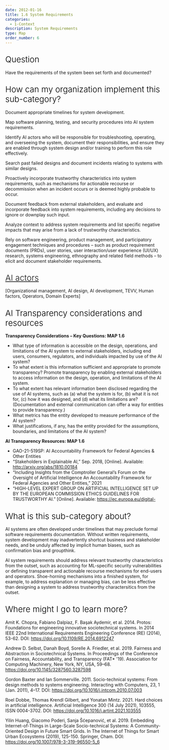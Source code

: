 ```yaml
---
date: 2012-01-16
title: 1.6 System Requirements
categories:
  - 1-Context
description: System Requirements
type: Map
order_number: 6
---
```


## <span style="color:black;font-weight:360;font-size:26px">Question</span>

Have the requirements of the system been set forth and documented?

## <span style="color:black;font-weight:360;font-size:26px">How can my organization implement this sub-category?</span>

Document appropriate timelines for system development. 

Map software planning, testing, and security procedures into AI system requirements. 

Identify AI actors who will be responsible for troubleshooting, operating, and overseeing the system, document their responsibilities, and ensure they are enabled through system design and/or training to perform this role effectively. 

Search past failed designs and document incidents relating to systems with similar designs. 

Proactively incorporate trustworthy characteristics into system requirements, such as mechanisms for actionable recourse or decommission when an incident occurs or is deemed highly probable to occur. 

Document feedback from external stakeholders, and evaluate and incorporate feedback into system requirements, including any decisions to ignore or downplay such input. 

Analyze context to address system requirements and list specific negative impacts that may arise from a lack of trustworthy characteristics. 

Rely on software engineering, product management, and participatory engagement techniques and procedures – such as product requirement documents (PRDs), user stories, user interaction/user experience (UI/UX) research, systems engineering, ethnography and related field methods – to elicit and document stakeholder requirements. 

## <span style="color:black;font-weight:360;font-size:26px">[AI actors](https://pages.nist.gov/RMF/terms.html)</span>

[Organizational management, AI design, AI development, TEVV, Human factors, Operators, Domain Experts]

## <span style="color:black;font-weight:360;font-size:26px">AI Transparency considerations and resources</span>

**Transparency Considerations – Key Questions: MAP 1.6**
- What type of information is accessible on the design, operations, and limitations of the AI system to external stakeholders, including end users, consumers, regulators, and individuals impacted by use of the AI system?
- To what extent is this information sufficient and appropriate to promote transparency? Promote transparency by enabling external stakeholders to access information on the design, operation, and limitations of the AI system. 
- To what extent has relevant information been disclosed regarding the use of AI systems, such as (a) what the system is for, (b) what it is not for, (c) how it was designed, and (d) what its limitations are? (Documentation and external communication can offer a way for entities to provide transparency.)
- What metrics has the entity developed to measure performance of the AI system?
- What justifications, if any, has the entity provided for the assumptions, boundaries, and limitations of the AI system?

**AI Transparency Resources: MAP 1.6**
- GAO-21-519SP: AI Accountability Framework for Federal Agencies & Other Entities
- “Stakeholders in Explainable AI,” Sep. 2018, [Online]. Available: http://arxiv.org/abs/1810.00184
- “Including Insights from the Comptroller General’s Forum on the Oversight of Artificial Intelligence An Accountability Framework for Federal Agencies and Other Entities,” 2021
- “HIGH-LEVEL EXPERT GROUP ON ARTIFICIAL INTELLIGENCE SET UP BY THE EUROPEAN COMMISSION ETHICS GUIDELINES FOR TRUSTWORTHY AI.” [Online]. Available: https://ec.europa.eu/digital-

## <span style="color:black;font-weight:360;font-size:26px">What is this sub-category about?</span>

<!--more-->

AI systems are often developed under timelines that may preclude formal software requirements documentation. Without written requirements, system development may inadvertently shortcut business and stakeholder needs, and be unduly affected by implicit human biases, such as confirmation bias and groupthink.

AI system requirements should address relevant trustworthy characteristics from the outset, such as accounting for ML-specific security vulnerabilities or defining transparent and actionable recourse mechanisms for end-users and operators. Shoe-horning mechanisms into a finished system, for example, to address explanation or managing bias, can be less effective than designing a system to address trustworthy charactersitics from the outset. 
<!--more-->

## <span style="color:black;font-weight:360;font-size:26px">Where might I go to learn more?</span>

<!--more-->

Amit K. Chopra, Fabiano Dalpiaz, F. Başak Aydemir, et al. 2014. Protos: Foundations for engineering innovative sociotechnical systems. In 2014 IEEE 22nd International Requirements Engineering Conference (RE) (2014), 53-62. DOI: https://doi.org/10.1109/RE.2014.6912247

Andrew D. Selbst, Danah Boyd, Sorelle A. Friedler, et al. 2019. Fairness and Abstraction in Sociotechnical Systems. In Proceedings of the Conference on Fairness, Accountability, and Transparency (FAT* '19). Association for Computing Machinery, New York, NY, USA, 59–68. https://doi.org/10.1145/3287560.3287598

Gordon Baxter and Ian Sommerville. 2011. Socio-technical systems: From design methods to systems engineering. Interacting with Computers, 23, 1 (Jan. 2011), 4–17. DOI: https://doi.org/10.1016/j.intcom.2010.07.003

Roel Dobbe, Thomas Krendl Gilbert, and Yonatan Mintz. 2021. Hard choices in artificial intelligence. Artificial Intelligence 300 (14 July 2021), 103555, ISSN 0004-3702. DOI: https://doi.org/10.1016/j.artint.2021.103555

Yilin Huang, Giacomo Poderi, Sanja Šćepanović, et al. 2019. Embedding Internet-of-Things in Large-Scale Socio-technical Systems: A Community-Oriented Design in Future Smart Grids. In The Internet of Things for Smart Urban Ecosystems (2019), 125-150. Springer, Cham. DOI: https://doi.org/10.1007/978-3-319-96550-5_6
